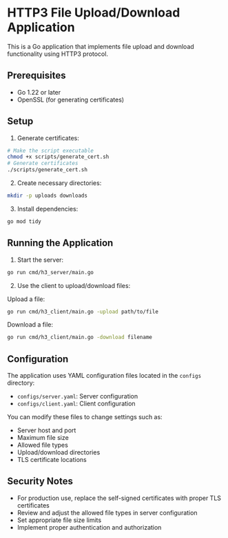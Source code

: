 # HTTP3 File Upload/Download Application

This is a Go application that implements file upload and download functionality using HTTP3 protocol.

## Prerequisites

- Go 1.22 or later
- OpenSSL (for generating certificates)

## Setup

1. Generate certificates:
```bash
# Make the script executable
chmod +x scripts/generate_cert.sh
# Generate certificates
./scripts/generate_cert.sh
```

2. Create necessary directories:
```bash
mkdir -p uploads downloads
```

3. Install dependencies:
```bash
go mod tidy
```

## Running the Application

1. Start the server:
```bash
go run cmd/h3_server/main.go
```

2. Use the client to upload/download files:

Upload a file:
```bash
go run cmd/h3_client/main.go -upload path/to/file
```

Download a file:
```bash
go run cmd/h3_client/main.go -download filename
```

## Configuration

The application uses YAML configuration files located in the `configs` directory:

- `configs/server.yaml`: Server configuration
- `configs/client.yaml`: Client configuration

You can modify these files to change settings such as:
- Server host and port
- Maximum file size
- Allowed file types
- Upload/download directories
- TLS certificate locations

## Security Notes

- For production use, replace the self-signed certificates with proper TLS certificates
- Review and adjust the allowed file types in server configuration
- Set appropriate file size limits
- Implement proper authentication and authorization